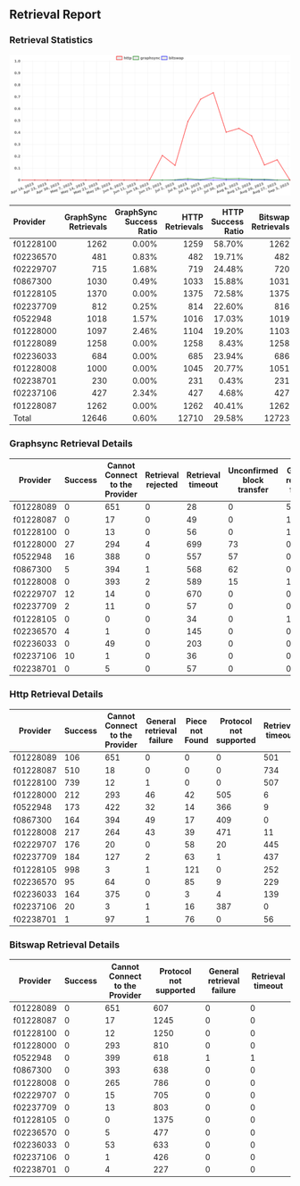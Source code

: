 ## Retrieval Report
### Retrieval Statistics
<img src="https://raw.githubusercontent.com/data-preservation-programs/filplus-checker-assets/main/filecoin-project/filecoin-plus-large-datasets/issues/1201/1693795242608.png"/>

| Provider  | GraphSync Retrievals | GraphSync Success Ratio | HTTP Retrievals | HTTP Success Ratio | Bitswap Retrievals | Bitswap Success Ratio |
| :-------- | -------------------: | ----------------------: | --------------: | -----------------: | -----------------: | --------------------: |
| f01228100 |                 1262 |                   0.00% |            1259 |             58.70% |               1262 |                 0.00% |
| f02236570 |                  481 |                   0.83% |             482 |             19.71% |                482 |                 0.00% |
| f02229707 |                  715 |                   1.68% |             719 |             24.48% |                720 |                 0.00% |
| f0867300  |                 1030 |                   0.49% |            1033 |             15.88% |               1031 |                 0.00% |
| f01228105 |                 1370 |                   0.00% |            1375 |             72.58% |               1375 |                 0.00% |
| f02237709 |                  812 |                   0.25% |             814 |             22.60% |                816 |                 0.00% |
| f0522948  |                 1018 |                   1.57% |            1016 |             17.03% |               1019 |                 0.00% |
| f01228000 |                 1097 |                   2.46% |            1104 |             19.20% |               1103 |                 0.00% |
| f01228089 |                 1258 |                   0.00% |            1258 |              8.43% |               1258 |                 0.00% |
| f02236033 |                  684 |                   0.00% |             685 |             23.94% |                686 |                 0.00% |
| f01228008 |                 1000 |                   0.00% |            1045 |             20.77% |               1051 |                 0.00% |
| f02238701 |                  230 |                   0.00% |             231 |              0.43% |                231 |                 0.00% |
| f02237106 |                  427 |                   2.34% |             427 |              4.68% |                427 |                 0.00% |
| f01228087 |                 1262 |                   0.00% |            1262 |             40.41% |               1262 |                 0.00% |
| Total     |                12646 |                   0.60% |           12710 |             29.58% |              12723 |                 0.00% |

### Graphsync Retrieval Details
| Provider  | Success | Cannot Connect to the Provider | Retrieval rejected | Retrieval timeout | Unconfirmed block transfer | General retrieval failure | Piece not Found |
| --------- | ------- | ------------------------------ | ------------------ | ----------------- | -------------------------- | ------------------------- | --------------- |
| f01228089 | 0       | 651                            | 0                  | 28                | 0                          | 579                       | 0               |
| f01228087 | 0       | 17                             | 0                  | 49                | 0                          | 1196                      | 0               |
| f01228100 | 0       | 13                             | 0                  | 56                | 0                          | 1193                      | 0               |
| f01228000 | 27      | 294                            | 4                  | 699               | 73                         | 0                         | 0               |
| f0522948  | 16      | 388                            | 0                  | 557               | 57                         | 0                         | 0               |
| f0867300  | 5       | 394                            | 1                  | 568               | 62                         | 0                         | 0               |
| f01228008 | 0       | 393                            | 2                  | 589               | 15                         | 1                         | 0               |
| f02229707 | 12      | 14                             | 0                  | 670               | 0                          | 0                         | 19              |
| f02237709 | 2       | 11                             | 0                  | 57                | 0                          | 0                         | 742             |
| f01228105 | 0       | 0                              | 0                  | 34                | 0                          | 1336                      | 0               |
| f02236570 | 4       | 1                              | 0                  | 145               | 0                          | 0                         | 331             |
| f02236033 | 0       | 49                             | 0                  | 203               | 0                          | 0                         | 432             |
| f02237106 | 10      | 1                              | 0                  | 36                | 0                          | 0                         | 380             |
| f02238701 | 0       | 5                              | 0                  | 57                | 0                          | 0                         | 168             |

### Http Retrieval Details
| Provider  | Success | Cannot Connect to the Provider | General retrieval failure | Piece not Found | Protocol not supported | Retrieval timeout |
| --------- | ------- | ------------------------------ | ------------------------- | --------------- | ---------------------- | ----------------- |
| f01228089 | 106     | 651                            | 0                         | 0               | 0                      | 501               |
| f01228087 | 510     | 18                             | 0                         | 0               | 0                      | 734               |
| f01228100 | 739     | 12                             | 1                         | 0               | 0                      | 507               |
| f01228000 | 212     | 293                            | 46                        | 42              | 505                    | 6                 |
| f0522948  | 173     | 422                            | 32                        | 14              | 366                    | 9                 |
| f0867300  | 164     | 394                            | 49                        | 17              | 409                    | 0                 |
| f01228008 | 217     | 264                            | 43                        | 39              | 471                    | 11                |
| f02229707 | 176     | 20                             | 0                         | 58              | 20                     | 445               |
| f02237709 | 184     | 127                            | 2                         | 63              | 1                      | 437               |
| f01228105 | 998     | 3                              | 1                         | 121             | 0                      | 252               |
| f02236570 | 95      | 64                             | 0                         | 85              | 9                      | 229               |
| f02236033 | 164     | 375                            | 0                         | 3               | 4                      | 139               |
| f02237106 | 20      | 3                              | 1                         | 16              | 387                    | 0                 |
| f02238701 | 1       | 97                             | 1                         | 76              | 0                      | 56                |

### Bitswap Retrieval Details
| Provider  | Success | Cannot Connect to the Provider | Protocol not supported | General retrieval failure | Retrieval timeout |
| --------- | ------- | ------------------------------ | ---------------------- | ------------------------- | ----------------- |
| f01228089 | 0       | 651                            | 607                    | 0                         | 0                 |
| f01228087 | 0       | 17                             | 1245                   | 0                         | 0                 |
| f01228100 | 0       | 12                             | 1250                   | 0                         | 0                 |
| f01228000 | 0       | 293                            | 810                    | 0                         | 0                 |
| f0522948  | 0       | 399                            | 618                    | 1                         | 1                 |
| f0867300  | 0       | 393                            | 638                    | 0                         | 0                 |
| f01228008 | 0       | 265                            | 786                    | 0                         | 0                 |
| f02229707 | 0       | 15                             | 705                    | 0                         | 0                 |
| f02237709 | 0       | 13                             | 803                    | 0                         | 0                 |
| f01228105 | 0       | 0                              | 1375                   | 0                         | 0                 |
| f02236570 | 0       | 5                              | 477                    | 0                         | 0                 |
| f02236033 | 0       | 53                             | 633                    | 0                         | 0                 |
| f02237106 | 0       | 1                              | 426                    | 0                         | 0                 |
| f02238701 | 0       | 4                              | 227                    | 0                         | 0                 |
